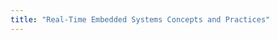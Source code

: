```yaml
---
title: "Real-Time Embedded Systems Concepts and Practices"
---
```




<script defer src="https://cdn.commento.io/js/commento.js"></script>
<div id="commento"></div>